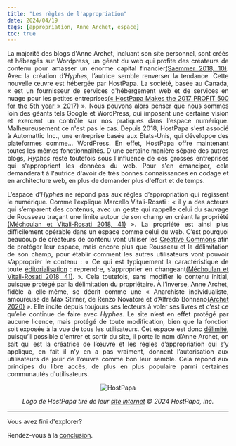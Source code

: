 ```yaml
---
title: "Les règles de l'appropriation"
date: 2024/04/19
tags: [appropriation, Anne Archet, espace]
toc: true
---
```


<DIV STYLE="text-align:justify">

La majorité des blogs d'Anne Archet, incluant son site personnel, sont créés et hébergés sur Wordpress, un géant du web qui profite des créateurs de contenu pour amasser un énorme capital financier[(Saemmer 2018, 10)](https://cgermain97.github.io/Feu-de-Foret/docs/biblio/). Avec la création d’*Hyphes*, l’autrice semble renverser la tendance. Cette nouvelle œuvre est hébergée par HostPapa. La société, basée au Canada, « est un fournisseur de services d'hébergement web et de services en nuage pour les petites entreprises[(« HostPapa Makes the 2017 PROFIT 500 for the 5th year » 2017)](https://cgermain97.github.io/Feu-de-Foret/docs/biblio/) ». Nous pouvons alors penser que nous sommes loin des géants tels Google et WordPress, qui imposent une certaine vision et exercent un contrôle sur nos pratiques dans l'espace numérique. Malheureusement ce n'est pas le cas. Depuis 2018, HostPapa s'est associé à Automattic Inc., une entreprise basée aux États-Unis, qui développe des plateformes comme... WordPress. En effet, HostPapa offre maintenant toutes les mêmes fonctionnalités. D'une certaine manière séparé des autres blogs, *Hyphes* reste toutefois sous l'influence de ces grosses entreprises qui s'approprient les données du web. Pour s'en émanciper, cela demanderait à l'autrice d'avoir de très bonnes connaissances en codage et en architecture web, en plus de demander plus d'effort et de temps.

L’espace d’*Hyphes* ne répond pas aux règles d’appropriation qui régissent le numérique. Comme l’explique Marcello Vitali-Rosati : « il y a des acteurs qui s’emparent des contenus, avec un geste qui rappelle celui du sauvage de Rousseau traçant une limite autour de son champ en créant la propriété [(Méchoulan et Vitali-Rosati 2018, 41)](https://cgermain97.github.io/Feu-de-Foret/docs/biblio/) ». La propriété est ainsi plus difficilement opérable dans un espace comme celui du web. C’est pourquoi beaucoup de créateurs de contenu vont utiliser les [Creative Commons]( https://creativecommons.org/) afin de protéger leur espace, mais encore plus que Rousseau et la délimitation de son champ, pour établir comment les autres utilisateurs vont pouvoir s’approprier le contenu : « Ce qui est typiquement la caractéristique de toute [éditorialisation](https://cgermain97.github.io/Feu-de-Foret/docs/édit)&nbsp;: reprendre, s’approprier en changeant[(Méchoulan et Vitali-Rosati 2018, 41)](https://cgermain97.github.io/Feu-de-Foret/docs/biblio/). ». Cela toutefois, sans modifier le contenu initial, puisque protégé par la délimitation du propriétaire. À l’inverse, Anne Archet, fidèle à elle-même, se décrit comme une « Anarchiste individualiste, amoureuse de Max Stirner, de Renzo Novatore et d’Alfredo Bonnano[(Archet 2020)](https://cgermain97.github.io/Feu-de-Foret/docs/biblio/) ». Elle incite depuis toujours ses lecteurs à voler ses livres et c’est ce qu’elle continue de faire avec *Hyphes*. Le site n’est en effet protégé par aucune licence, mais protégé de toute modification, bien que la fonction soit exposée à la vue de tous les utilisateurs. Cet espace est donc [délimité](https://cgermain97.github.io/Feu-de-Foret/docs/h%C3%A9t%C3%A9ro/), puisqu’il possible d'entrer et sortir du site, il porte le nom d’Anne Archet, on sait qui est la créatrice de l’œuvre et les règles d’appropriation qui s’y applique, en fait il n’y en a pas vraiment, donnent l’autorisation aux utilisateurs de jouir de l’œuvre comme bon leur semble. Cela répond aux principes du libre accès, de plus en plus populaire parmi certaines communautés d'utilisateurs.  


<DIV STYLE="text-align:center">

![HostPapa](https://www.hostpapa.ca/themes/hostpapaV5/img/hostpapa.svg)

*Logo de HostPapa tiré de leur [site internet](https://www.hostpapa.ca/fr/) © 2024 HostPapa, inc.*


---

<DIV STYLE="text-align:justify">

Vous avez fini d'explorer? 

Rendez-vous à la [conclusion](https://cgermain97.github.io/Feu-de-Foret/docs/conclu/).